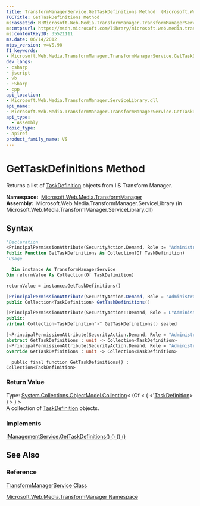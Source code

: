 ```yaml
---
title: TransformManagerService.GetTaskDefinitions Method  (Microsoft.Web.Media.TransformManager)
TOCTitle: GetTaskDefinitions Method
ms:assetid: M:Microsoft.Web.Media.TransformManager.TransformManagerService.GetTaskDefinitions
ms:mtpsurl: https://msdn.microsoft.com/library/microsoft.web.media.transformmanager.transformmanagerservice.gettaskdefinitions(v=VS.90)
ms:contentKeyID: 35521111
ms.date: 06/14/2012
mtps_version: v=VS.90
f1_keywords:
- Microsoft.Web.Media.TransformManager.TransformManagerService.GetTaskDefinitions
dev_langs:
- csharp
- jscript
- vb
- FSharp
- cpp
api_location:
- Microsoft.Web.Media.TransformManager.ServiceLibrary.dll
api_name:
- Microsoft.Web.Media.TransformManager.TransformManagerService.GetTaskDefinitions
api_type:
  - Assembly
topic_type:
- apiref
product_family_name: VS
---
```


# GetTaskDefinitions Method

Returns a list of [TaskDefinition](taskdefinition-class-microsoft-web-media-transformmanager.md) objects from IIS Transform Manager.

**Namespace:**  [Microsoft.Web.Media.TransformManager](microsoft-web-media-transformmanager-namespace.md)  
**Assembly:**  Microsoft.Web.Media.TransformManager.ServiceLibrary (in Microsoft.Web.Media.TransformManager.ServiceLibrary.dll)

## Syntax

```vb
'Declaration
<PrincipalPermissionAttribute(SecurityAction.Demand, Role := "Administrators")> _
Public Function GetTaskDefinitions As Collection(Of TaskDefinition)
'Usage

  Dim instance As TransformManagerService
Dim returnValue As Collection(Of TaskDefinition)

returnValue = instance.GetTaskDefinitions()
```

```csharp
[PrincipalPermissionAttribute(SecurityAction.Demand, Role = "Administrators")]
public Collection<TaskDefinition> GetTaskDefinitions()
```

```cpp
[PrincipalPermissionAttribute(SecurityAction::Demand, Role = L"Administrators")]
public:
virtual Collection<TaskDefinition^>^ GetTaskDefinitions() sealed
```

``` fsharp
[<PrincipalPermissionAttribute(SecurityAction.Demand, Role = "Administrators")>]
abstract GetTaskDefinitions : unit -> Collection<TaskDefinition> 
[<PrincipalPermissionAttribute(SecurityAction.Demand, Role = "Administrators")>]
override GetTaskDefinitions : unit -> Collection<TaskDefinition> 
```

```jscript
  public final function GetTaskDefinitions() : Collection<TaskDefinition>
```

### Return Value

Type: [System.Collections.ObjectModel.Collection](https://msdn.microsoft.com/library/ms132397)\< (Of \< ( \<'[TaskDefinition](taskdefinition-class-microsoft-web-media-transformmanager.md)\> ) \> ) \>  
A collection of [TaskDefinition](taskdefinition-class-microsoft-web-media-transformmanager.md) objects.  

### Implements

[IManagementService.GetTaskDefinitions() () () ()](imanagementservice-gettaskdefinitions-method-microsoft-web-media-transformmanager.md)  

## See Also

### Reference

[TransformManagerService Class](transformmanagerservice-class-microsoft-web-media-transformmanager.md)

[Microsoft.Web.Media.TransformManager Namespace](microsoft-web-media-transformmanager-namespace.md)
